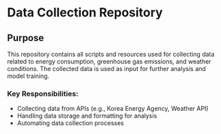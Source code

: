 # **Data Collection Repository**

## **Purpose**
This repository contains all scripts and resources used for collecting data related to energy consumption, greenhouse gas emissions, and weather conditions. The collected data is used as input for further analysis and model training.

### **Key Responsibilities**:
- Collecting data from APIs (e.g., Korea Energy Agency, Weather API)
- Handling data storage and formatting for analysis
- Automating data collection processes
